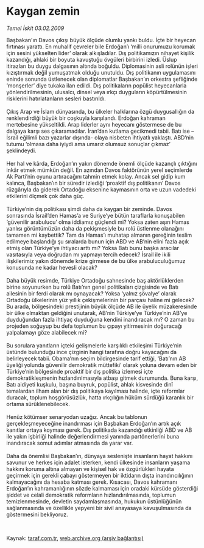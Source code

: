 # Kaygan zemin

*Temel İskit 03.02.2009*

<div class="taraf_structure_2col_1zq">
<div class="margen_n">



 <p>Başbakan'ın Davos çıkışı büyük ölçüde olumlu yankı buldu. İçte bir heyecan fırtınası yarattı. En muhalif çevreler bile Erdoğan’ı ‘milli onurumuzu korumak için sesini yükselten lider’ olarak alkışladılar. Dış politikamızın nihayet kişilik kazandığı, ahlaki bir boyuta kavuştuğu övgüleri birbirini izledi. Üslup itirazları bu duygu dalgasının altında boğuldu. Diplomasinin asli rolünün işleri kızıştırmak değil yumuşatmak olduğu unutuldu. Dış politikanın uygulamasını eninde sonunda üstlenecek olan diplomatlar Başbakan’ın orkestra şefliğinde ‘monşerler’ diye tukaka ilan edildi. Dış politikaların popülist heyecanlarla yönlendirilmesinin, ulusalcı, dinsel veya ırkçı duyguların köpürtülmesinin risklerini hatırlatanların sesleri bastırıldı. <br/><br/>Çıkış Arap ve İslam dünyasında, bu ülkeler halklarına özgü duygusallığın da renklendirdiği büyük bir coşkuyla karşılandı. Erdoğan kahraman mertebesine yükseltildi. Arap liderler aynı heyecanı göstermese de bu dalgaya karşı ses çıkaramadılar. İran’dan kutlama gecikmedi tabii. Batı ise –İsrail eğilimli bazı yazarlar dışında- olaya nisbeten ihtiyatlı yaklaştı. ABD’nin tutumu ‘olmasa daha iyiydi ama umarız olumsuz sonuçlar çıkmaz’ şeklindeydi. <br/><br/>Her hal ve kârda, Erdoğan’ın yakın dönemde önemli ölçüde kazançlı çıktığını inkâr etmek mümkün değil. En azından Davos faktörünün yerel seçimlerde Ak Parti’nin oyunu artıracağını tahmin etmek kolay. Ancak sel gidip kum kalınca, Başbakan’ın bir süredir izlediği ‘proaktif dış politikanın’ Davos rüzgârıyla da giderek Ortadoğu eksenine kaymasının orta ve uzun vadedeki etkilerini ölçmek çok daha güç. <br/><br/>Türkiye’nin dış politikası şimdi daha da kaygan bir zeminde. Davos sonrasında İsrail’den Hamas’a ve Suriye’ye bütün taraflarla konuşabilen ‘güvenilir arabulucu’ olma iddiamız güçlendi mi? Yoksa zaten aşırı Hamas yanlısı görüntümüzün daha da pekişmesiyle bu rolü üstlenme olanağını tamamen mi kaybettik? Tam da Hamas’ı muhatap almanın gereğinin teslim edilmeye başlandığı şu sıralarda bunun için ABD ve AB’nin elini fazla açık etmiş olan Türkiye’ye ihtiyacı arttı mı? Yoksa Batı bunu başka aracılar vasıtasıyla veya doğrudan mı yapmayı tercih edecek? İsrail ile ikili ilişkilerimiz yakın dönemde krize girmese de bu ülke arabuluculuğumuz konusunda ne kadar hevesli olacak? <br/><br/>Daha büyük resimde, Türkiye Ortadoğu sahnesinde baş aktörlüklerden birine soyunurken bu rolü Batı’nın genel politikaları çizgisinde ve Batı ailesinin bir ferdi olarak mı oynayacak? Yoksa ‘yalnız şövalye’ olarak Ortadoğu ülkelerinin yüz yıllık çekişmelerinin bir parçası haline mi gelecek? Bu arada, bölgesindeki prestijinin büyük ölçüde AB ile üyelik müzakeresinde bir ülke olmaktan geldiğini unutarak, AB’nin Türkiye’ye Türkiye’nin AB’ye duyduğundan fazla ihtiyaç duyduğuna kendini inandıracak mı? O zaman bu projeden soğuyup bu defa toplumun bu çıpayı yitirmesinin doğuracağı yalpalamayı göze alabilecek mi? <br/><br/>Bu sorulara yanıtların içteki gelişmelerle karşılıklı etkileşimi Türkiye’nin üstünde bulunduğu ince çizginin hangi tarafına doğru kayacağını da belirleyecek tabii. Obama’nın seçim bildirgesinde tarif ettiği, ‘Batı’nın AB üyeliği yolunda güvenilir demokratik müttefiki’ olarak yoluna devam eden bir Türkiye’nin bölgesinde proaktif bir dış politika izlemesi içte demokratikleşmenin hızlandırılmasıyla atbaşı gitmek durumunda. Buna karşı, Batı aidiyeti kuşkulu, başına buyruk, popülist, ahlak kisvesinde dinî temalardan ilham alan bir dış politikaya kayılması halinde, içte reformlar duracak, toplum hoşgörüsüzlük, hatta ırkçılığın hüküm sürdüğü karanlık bir ortama sürüklenebilecek. <br/><br/>Henüz kötümser senaryodan uzağız. Ancak bu tablonun gerçekleşmeyeceğine inandırması için Başbakan Erdoğan’ın artık açık kanıtlar ortaya koyması gerek. Dış politikada kazandığı etkinliği ABD ve AB ile yakın işbirliği halinde değerlendirmesi yanında partönerlerini buna inandıracak somut adımlar atmasında da yarar var. <br/><br/>Daha da önemlisi Başbakan’ın, dünyaya seslenişte insanların hayat hakkını savunur ve herkes için adalet isterken, kendi ülkesinde insanların yaşama hakkını koruma altına almayan ve kişisel hak ve özgürlükleri hayata geçirmek için gerekli çabayı göstermeyen bir iktidarın dışta inandırıcılığının kalmayacağını da hesaba katması gerek. Kısacası, Davos kahramanı Erdoğan’ın kahramanlığının sözde kalmaması için oradaki kürsüde gösterdiği şiddet ve celali demokratik reformların hızlandırılmasında, toplumun temizlenmesinde, devletin saydamlaşmasında, hukukun üstünlüğünün sağlanmasında ve özellikle yepyeni bir sivil anayasaya kavuşulmasında da göstermesini bekliyoruz.</p>

<br/>


<div id="taraf_not">
</div>

</div>


</div>

Kaynak: [taraf.com.tr](http://www.taraf.com.tr:80/makale/3842.htm), [web.archive.org (arşiv bağlantısı)](http://web.archive.org/web/20090518124013/http://www.taraf.com.tr:80/makale/3842.htm)

